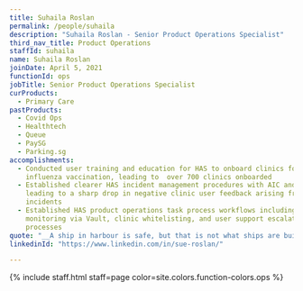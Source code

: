 ```yaml
---
title: Suhaila Roslan
permalink: /people/suhaila
description: "Suhaila Roslan - Senior Product Operations Specialist"
third_nav_title: Product Operations
staffId: suhaila
name: Suhaila Roslan
joinDate: April 5, 2021
functionId: ops
jobTitle: Senior Product Operations Specialist
curProducts:
  - Primary Care
pastProducts:
  - Covid Ops
  - Healthtech
  - Queue
  - PaySG
  - Parking.sg
accomplishments:
  - Conducted user training and education for HAS to onboard clinics for HPV and
    influenza vaccination, leading to  over 700 clinics onboarded
  - Established clearer HAS incident management procedures with AIC and HPB,
    leading to a sharp drop in negative clinic user feedback arising from
    incidents
  - Established HAS product operations task process workflows including metric
    monitoring via Vault, clinic whitelisting, and user support escalation
    processes
quote: "__A ship in harbour is safe, but that is not what ships are built for.__ Being continually pushed to explore new depths for work and myself has made me learn so much about what I am capable of."
linkedinId: "https://www.linkedin.com/in/sue-roslan/"

---
```


{% include staff.html staff=page color=site.colors.function-colors.ops %}
